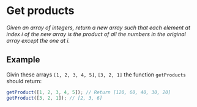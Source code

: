 # Get products
*Given an array of integers, return a new array such that each element at index i of the new array is the product of all the numbers in the original array except the one at i.*

## Example
Givin these arrays `[1, 2, 3, 4, 5]`, `[3, 2, 1]` the function `getProducts` should return:

```js
getProduct([1, 2, 3, 4, 5]); // Return [120, 60, 40, 30, 20]
getProduct([3, 2, 1]); // [2, 3, 6]
```